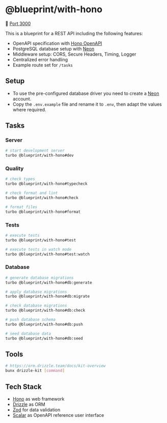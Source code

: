 # @blueprint/with-hono

:electric_plug: [Port 3000](http://localhost:3000)

This is a blueprint for a REST API including the following features:

- OpenAPI specification with [Hono OpenAPI](https://github.com/rhinobase/hono-openapi)
- PostgreSQL database setup with [Neon](https://neon.tech)
- Middleware setup: CORS, Secure Headers, Timing, Logger
- Centralized error handling
- Example route set for `/tasks`

## Setup

- To use the pre-configured database driver you need to create a [Neon](https://neon.tech) account.
- Copy the `.env.example` file and rename it to `.env`, then adapt the values where required.

## Tasks

### Server

```sh
# start development server
turbo @blueprint/with-hono#dev
```

### Quality

```sh
# check types
turbo @blueprint/with-hono#typecheck

# check format and lint
turbo @blueprint/with-hono#check

# format files
turbo @blueprint/with-hono#format
```

### Tests

```sh
# execute tests
turbo @blueprint/with-hono#test

# execute tests in watch mode
turbo @blueprint/with-hono#test:watch
```

### Database

```sh
# generate database migrations
turbo @blueprint/with-hono#db:generate

# apply database migrations
turbo @blueprint/with-hono#db:migrate

# check database migrations
turbo @blueprint/with-hono#db:check

# push database schema
turbo @blueprint/with-hono#db:push

# seed database data
turbo @blueprint/with-hono#db:seed
```

## Tools

```sh
# https://orm.drizzle.team/docs/kit-overview
bunx drizzle-kit [command]
```

## Tech Stack

- [Hono](https://hono.dev) as web framework
- [Drizzle](https://orm.drizzle.team/) as ORM
- [Zod](https://zod.dev) for data validation
- [Scalar](https://scalar.com) as OpenAPI reference user interface
